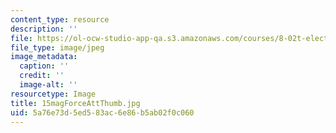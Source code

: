 ```yaml
---
content_type: resource
description: ''
file: https://ol-ocw-studio-app-qa.s3.amazonaws.com/courses/8-02t-electricity-and-magnetism-spring-2005/5a76e73d5ed583ac6e86b5ab02f0c060_15magForceAttThumb.jpg
file_type: image/jpeg
image_metadata:
  caption: ''
  credit: ''
  image-alt: ''
resourcetype: Image
title: 15magForceAttThumb.jpg
uid: 5a76e73d-5ed5-83ac-6e86-b5ab02f0c060
---
```

